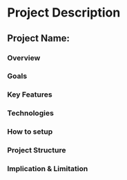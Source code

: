 # Project Description

## Project Name: 

### Overview

### Goals


### Key Features


### Technologies


### How to setup


### Project Structure


### Implication & Limitation
